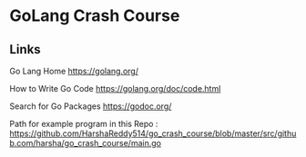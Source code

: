 # GoLang Crash Course

## Links

Go Lang Home https://golang.org/

How to Write Go Code https://golang.org/doc/code.html

Search for Go Packages https://godoc.org/

Path for example program in this Repo : https://github.com/HarshaReddy514/go_crash_course/blob/master/src/github.com/harsha/go_crash_course/main.go
